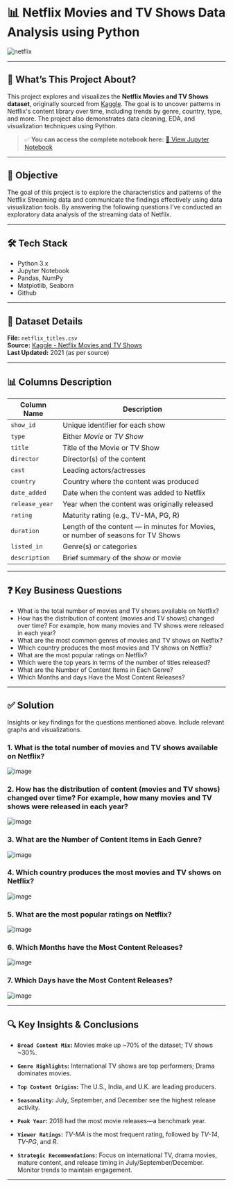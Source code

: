 # 📊 Netflix Movies and TV Shows Data Analysis using Python
![netflix](https://github.com/user-attachments/assets/0adde899-a024-467f-b899-c4fdcc8dc247)

---

## 👀 What’s This Project About?

This project explores and visualizes the **Netflix Movies and TV Shows dataset**, originally sourced from [Kaggle](https://www.kaggle.com/datasets/shivamb/netflix-shows). The goal is to uncover patterns in Netflix's content library over time, including trends by genre, country, type, and more. The project also demonstrates data cleaning, EDA, and visualization techniques using Python.

> ✅ **You can access the complete notebook here:** [🔗 View Jupyter Notebook](/Netflix_Data_Exploration.ipynb)

---

## 🎯 Objective
The goal of this project is to explore the characteristics and patterns of the Netflix Streaming data and communicate the findings effectively using data visualization tools. By answering the following questions I've conducted an exploratory data analysis of the streaming data of Netflix.

---

## 🛠️ Tech Stack
 - Python 3.x
 - Jupyter Notebook
 - Pandas, NumPy
 - Matplotlib, Seaborn
 - Github

---

## 📁 Dataset Details

**File:** `netflix_titles.csv`  
**Source:** [Kaggle - Netflix Movies and TV Shows](https://www.kaggle.com/datasets/shivamb/netflix-shows?resource=download)  
**Last Updated:** 2021 (as per source)

---

## 📊 Columns Description

| Column Name    | Description |
|----------------|-------------|
| `show_id`      | Unique identifier for each show |
| `type`         | Either *Movie* or *TV Show* |
| `title`        | Title of the Movie or TV Show |
| `director`     | Director(s) of the content |
| `cast`         | Leading actors/actresses |
| `country`      | Country where the content was produced |
| `date_added`   | Date when the content was added to Netflix |
| `release_year` | Year when the content was originally released |
| `rating`       | Maturity rating (e.g., TV-MA, PG, R) |
| `duration`     | Length of the content — in minutes for Movies, or number of seasons for TV Shows |
| `listed_in`    | Genre(s) or categories |
| `description`  | Brief summary of the show or movie |

---

## ❓ Key Business Questions
 - What is the total number of movies and TV shows available on Netflix?
 - How has the distribution of content (movies and TV shows) changed over time? For example, how many movies and TV shows were released in each year?
 - What are the most common genres of movies and TV shows on Netflix?
 - Which country produces the most movies and TV shows on Netflix?
 - What are the most popular ratings on Netflix?
 - Which were the top years in terms of the number of titles released?
 - What are the Number of Content Items in Each Genre?
 - Which Months and days Have the Most Content Releases?

---

## ✅ Solution
Insights or key findings for the questions mentioned above. Include relevant graphs and visualizations.

### 1. What is the total number of movies and TV shows available on Netflix?  

   ![image](https://github.com/user-attachments/assets/599945b0-3af3-4889-88af-30d18958dfa7)
   
### 2. How has the distribution of content (movies and TV shows) changed over time? For example, how many movies and TV shows were released in each year?
   ![image](https://github.com/user-attachments/assets/0dc1fe2a-bb1d-4182-a026-8a22d0f220f6)

### 3. What are the Number of Content Items in Each Genre?
   ![image](https://github.com/user-attachments/assets/7425e4ec-6531-431b-a9a1-78e6784099ae)

### 4. Which country produces the most movies and TV shows on Netflix?  
   ![image](https://github.com/user-attachments/assets/1a419a89-aa1c-4726-9900-c5f786b0ed4f)
   
### 5. What are the most popular ratings on Netflix?  
   ![image](https://github.com/user-attachments/assets/703ae01a-1fb7-42b1-a06e-501141c9bcff)

### 6. Which Months have the Most Content Releases?  
   ![image](https://github.com/user-attachments/assets/20340a24-da22-490d-9913-5e0f62ebd05d)

### 7. Which Days have the Most Content Releases?  
   ![image](https://github.com/user-attachments/assets/f965c4d0-5618-4a48-8efc-0944c14b86bb)

   
---

##  🔍 Key Insights & Conclusions

- **`Broad Content Mix`:** Movies make up ~70% of the dataset; TV shows ~30%.

- **`Genre Highlights`:** International TV shows are top performers; Drama dominates movies.

- **`Top Content Origins`:** The U.S., India, and U.K. are leading producers.

- **`Seasonality`:** July, September, and December see the highest release activity.

- **`Peak Year`:** 2018 had the most movie releases—a benchmark year.

- **`Viewer Ratings`:** *TV-MA* is the most frequent rating, followed by *TV-14*, *TV-PG*, and *R*.

- **`Strategic Recommendations`:** Focus on international TV, drama movies, mature content, and release timing in July/September/December. Monitor trends to maintain engagement.

---
